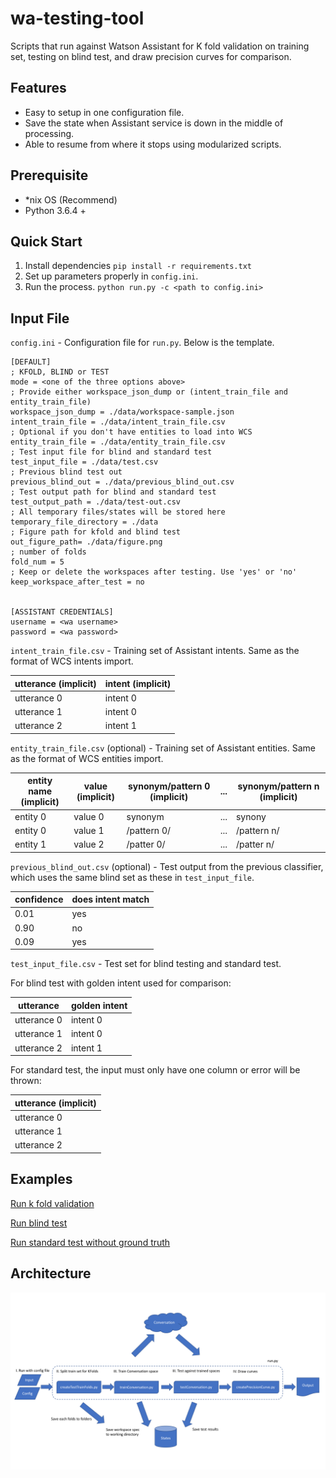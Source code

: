 # wa-testing-tool
Scripts that run against Watson Assistant for K fold validation on training set, testing on blind test, and draw precision curves for comparison.

## Features
- Easy to setup in one configuration file.
- Save the state when Assistant service is down in the middle of processing.
- Able to resume from where it stops using modularized scripts.

## Prerequisite
- *nix OS (Recommend)
- Python 3.6.4 +

## Quick Start
1. Install dependencies `pip install -r requirements.txt`
2. Set up parameters properly in `config.ini`.
3. Run the process. `python run.py -c <path to config.ini>`

## Input File
`config.ini` - Configuration file for `run.py`. Below is the template.

```
[DEFAULT]
; KFOLD, BLIND or TEST
mode = <one of the three options above>
; Provide either workspace_json_dump or (intent_train_file and entity_train_file)
workspace_json_dump = ./data/workspace-sample.json
intent_train_file = ./data/intent_train_file.csv
; Optional if you don't have entities to load into WCS
entity_train_file = ./data/entity_train_file.csv
; Test input file for blind and standard test
test_input_file = ./data/test.csv
; Previous blind test out
previous_blind_out = ./data/previous_blind_out.csv
; Test output path for blind and standard test
test_output_path = ./data/test-out.csv
; All temporary files/states will be stored here
temporary_file_directory = ./data
; Figure path for kfold and blind test
out_figure_path= ./data/figure.png
; number of folds
fold_num = 5
; Keep or delete the workspaces after testing. Use 'yes' or 'no'
keep_workspace_after_test = no


[ASSISTANT CREDENTIALS]
username = <wa username>
password = <wa password>
```


`intent_train_file.csv` - Training set of Assistant intents. Same as the format of WCS intents import.

| utterance (implicit) | intent (implicit) |
| -------------------- | ----------------- |
| utterance 0          | intent 0          |
| utterance 1          | intent 0          |
| utterance 2          | intent 1          |

`entity_train_file.csv` (optional) - Training set of Assistant entities. Same as the format of WCS entities import.

| entity name (implicit) | value (implicit) | synonym/pattern 0 (implicit) | ... | synonym/pattern n (implicit) |
| ---------------------- | ---------------- | ---------------------------- | --- | ---------------------------- |
| entity 0               | value 0          | synonym                      | ... | synony                       |
| entity 0               | value 1          | /pattern 0/                  | ... | /pattern n/                  |
| entity 1               | value 2          | /patter  0/                  | ... | /patter  n/                  |

`previous_blind_out.csv` (optional) - Test output from the previous classifier, which uses the same blind set as these in `test_input_file`.

| confidence           | does intent match |
| -------------------- | ----------------- |
| 0.01                 | yes               |
| 0.90                 | no                |
| 0.09                 | yes               |

`test_input_file.csv` - Test set for blind testing and standard test.

For blind test with golden intent used for comparison:

| utterance            | golden intent                            |
| -------------------- | ---------------------------------------- |
| utterance 0          | intent 0                                 |
| utterance 1          | intent 0                                 |
| utterance 2          | intent 1                                 |

For standard test, the input must only have one column or error will be thrown:

| utterance (implicit) |
| -------------------- |
| utterance 0          |
| utterance 1          |
| utterance 2          |


## Examples
[Run k fold validation](examples/kfold.md)

[Run blind test](examples/blind.md)

[Run standard test without ground truth](examples/standard-test.md)

## Architecture

![Script Flow](resources/script-architecture.png)

